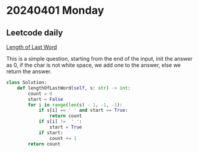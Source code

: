 # 20240401 Monday

## Leetcode daily

[Length of Last Word](https://leetcode.com/problems/length-of-last-word/?envType=daily-question&envId=2024-04-01)

This is a simple question, starting from the end of the input, init the answer as 0, if the char is not white space, we add one to the answer, else we return the answer.

```py
class Solution:
    def lengthOfLastWord(self, s: str) -> int:
        count = 0
        start = False
        for i in range(len(s) - 1, -1, -1):
            if s[i] == ' ' and start == True:
                return count
            if s[i] !=  ' ':
                start = True
            if start:
                count += 1
        return count
```
